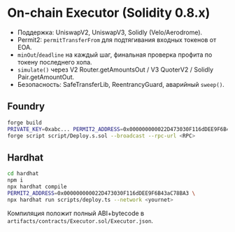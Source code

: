 # On-chain Executor (Solidity 0.8.x)

- Поддержка: UniswapV2, UniswapV3, Solidly (Velo/Aerodrome).
- Permit2: `permitTransferFrom` для подтягивания входных токенов от EOA.
- `minOut`/`deadline` на каждый шаг, финальная проверка профита по токену последнего хопа.
- `simulate()` через V2 Router.getAmountsOut / V3 QuoterV2 / Solidly Pair.getAmountOut.
- Безопасность: SafeTransferLib, ReentrancyGuard, аварийный `sweep()`.

## Foundry
```bash
forge build
PRIVATE_KEY=0xabc... PERMIT2_ADDRESS=0x000000000022D473030F116dDEE9F6B43aC78BA3 \
forge script script/Deploy.s.sol --broadcast --rpc-url <RPC>
```

## Hardhat
```bash
cd hardhat
npm i
npx hardhat compile
PERMIT2_ADDRESS=0x000000000022D473030F116dDEE9F6B43aC78BA3 \
npx hardhat run scripts/deploy.ts --network <yournet>
```
Компиляция положит полный ABI+bytecode в `artifacts/contracts/Executor.sol/Executor.json`.
